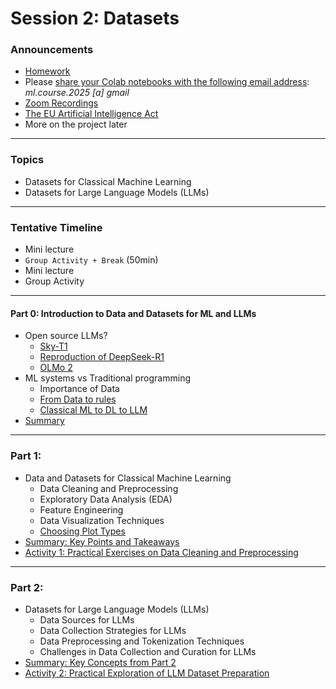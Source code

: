 # Session 2: Datasets

### Announcements

- [Homework](./material/homework.md)
- Please [share your Colab notebooks with the following email address](./material/colab.md):  *ml.course.2025* *[a]* *gmail*
- [Zoom Recordings](https://metropoliafi-my.sharepoint.com/:f:/g/personal/samiben_metropolia_fi/EuSPkRmWcYpGsXdjFhE2k80BaZBR-EeccL7AHlnTQya-6w)
- [The EU Artificial Intelligence Act](https://artificialintelligenceact.eu/)
- More on the project later

---
### Topics

- Datasets for Classical Machine Learning
- Datasets for Large Language Models (LLMs)

---

### Tentative Timeline 

- Mini lecture
- `Group Activity + Break` (50min)  
- Mini lecture
- Group Activity

-----

#### Part 0: Introduction to Data and Datasets for ML and LLMs

- Open source LLMs?
  - [Sky-T1](https://github.com/NovaSky-AI/SkyThought)
  - [Reproduction of DeepSeek-R1](https://github.com/huggingface/open-r1)
  - [OLMo 2](https://allenai.org/blog/olmo2-32B)
- ML systems vs Traditional programming
  - Importance of Data
  - [From Data to rules](./material/ml_vs_traditional_paradigm.png)
  - [Classical ML to DL to LLM](./material/ml2llm.png)
- [Summary](./material/part0.md)

---

### Part 1: 

- Data and Datasets for Classical Machine Learning
  - Data Cleaning and Preprocessing
  - Exploratory Data Analysis (EDA)
  - Feature Engineering
  - Data Visualization Techniques
  - [Choosing Plot Types](https://www.kaggle.com/code/alexisbcook/choosing-plot-types-and-custom-styles) 
- [Summary: Key Points and Takeaways](./material/part1.md)
- [Activity 1: Practical Exercises on Data Cleaning and Preprocessing](./material/activity1.md)

---

### Part 2: 

- Datasets for Large Language Models (LLMs)
  - Data Sources for LLMs
  - Data Collection Strategies for LLMs
  - Data Preprocessing and Tokenization Techniques
  - Challenges in Data Collection and Curation for LLMs
- [Summary: Key Concepts from Part 2](./material/part2.md)
- [Activity 2: Practical Exploration of LLM Dataset Preparation](./material/activity2.md)


<!-- 

> [!NOTE]  
> Highlights information that users should take into account, even when skimming.

> [!TIP]
> Optional information to help a user be more successful.

> [!IMPORTANT]  
> Crucial information necessary for users to succeed.

> [!WARNING]  
> Critical content demanding immediate user attention due to potential risks.

> [!CAUTION]
> Negative potential consequences of an action. 

-->